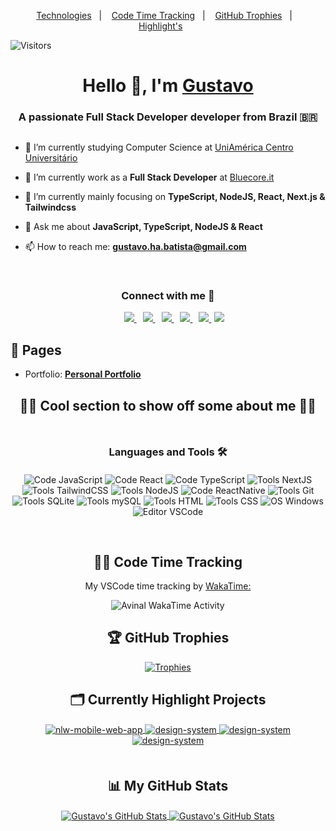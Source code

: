 <p align="center">
  <a href="#languages-and-tools-%EF%B8%8F">Technologies</a>&nbsp;&nbsp;&nbsp;|&nbsp;&nbsp;&nbsp;
  <a href="#-code-time-tracking">Code Time Tracking</a>&nbsp;&nbsp;&nbsp;|&nbsp;&nbsp;&nbsp;
  <a href="#-github-trophies">GitHub Trophies</a>&nbsp;&nbsp;&nbsp;|&nbsp;&nbsp;&nbsp;
  <a href="#%EF%B8%8F-currently-highlight-projects">Highlight's</a>&nbsp;&nbsp;&nbsp;&nbsp;&nbsp;&nbsp;
</p>

![Visitors](https://visitor-badge.laobi.icu/badge?page_id=gustavohdab)
<h1 align="center">Hello 👋, I'm <a href="https://docdro.id/FUoh8VH" target="blank">
Gustavo</a></h1>
<h3 align="center" style="margin-bottom:30px">A passionate Full Stack Developer developer from Brazil <span>&#x1f1e7;&#x1f1f7;</span> </h3>

<!--
<p align="left"> <a href="https://twitter.com/kkcasual" target="blank"><img src="https://img.shields.io/twitter/follow/kkcasual?logo=twitter&style=for-the-badge" alt="my_twitter" /></a> </p>
-->

<!-- 
<a target="_blank" align="center">
  <img align="right" top="500" height="300" width="400" alt="GIF" src="https://media.giphy.com/media/SWoSkN6DxTszqIKEqv/giphy.gif">
</a> 
-->

- 🔭 I’m currently studying Computer Science at
  <a href="https://uniamerica.br/" target="blank">UniAmérica Centro Universitário</a>

- 🌱 I’m currently work as a **Full Stack Developer** at <a href="https://bluecore.it/" target="blank">Bluecore.it</a>

- 🚀 I’m currently mainly focusing on **TypeScript, NodeJS, React, Next.js & Tailwindcss**

- 💬 Ask me about **JavaScript, TypeScript, NodeJS & React**

- 📫 How to reach me: **gustavo.ha.batista@gmail.com**
<br/>
<h3 align="center"> Connect with me 🤝 </h3>

<p align="center">
<div align="center"  class="icons-social" style="margin-left: 10px;">
  <a style="margin-left: 10px;"  target="_blank" href="https://www.linkedin.com/in/gustavo-h-batista/">
    <img src="https://img.icons8.com/doodle/40/000000/linkedin--v2.png">
  </a>
  <a style="margin-left: 10px;" target="_blank" href="https://github.com/gustavohdab">
    <img src="https://img.icons8.com/doodle/40/000000/github--v1.png">
  </a>
  <a style="margin-left: 10px;" target="_blank" href="https://stackoverflow.com/users/20551158/gustavo-batista">
    <img src="https://img.icons8.com/external-tal-revivo-color-tal-revivo/40/000000/external-stack-overflow-is-a-question-and-answer-site-for-professional-logo-color-tal-revivo.png">
  </a>
  <a style="margin-left: 10px;" target="_blank" href="https://www.instagram.com/guhenriquedb/">
    <img src="https://img.icons8.com/doodle/40/000000/instagram-new--v2.png">
  </a>
  <a style="margin-left: 10px;" target="_blank" href="https://twitter.com/kkcasual">
    <img src="https://img.icons8.com/doodle/40/000000/twitter-squared--v2.png" >
  </a>
  <a style="margin-left: 5px;" target="_blank" href="https://docdro.id/9ez0bl3">
    <img src="https://img.icons8.com/plasticine/40/000000/resume.png" >
  </a>
</div>
</p>

 ## 📝 Pages

- Portfolio: <a href="https://gustavohbatista.netlify.app/" target="[blank](https://gustavohbatista.netlify.app/)">**Personal Portfolio**</a>


<h2 align="center">
  😶‍🌫️ Cool section to show off some about me 😶‍🌫️
</h2>

<h3 align="center" style="margin-top:50px; margin-bottom:20px" id="Technologies">Languages and Tools 🛠️</h3>

<div align="center" style="margin-bottom:60px">

![Code JavaScript](https://img.shields.io/badge/Code-JavaScript-informational?style=flat&logo=javascript&logoColor=&color=6aa6f8)
![Code React](https://img.shields.io/badge/Code-React-informational?style=flat&logo=react&logoColor=&color=6aa6f8)
![Code TypeScript](https://img.shields.io/badge/Code-TypeScript-informational?style=flat&logo=typescript&logoColor=&color=6aa6f8)
![Tools NextJS](https://img.shields.io/badge/Tools-NextJS-informational?style=flat&logo=Next.js&logoColor=black&color=6aa6f8)
![Tools TailwindCSS](https://img.shields.io/badge/Tools-TailwindCSS-informational?style=flat&logo=tailwind-css&logoColor=&color=6aa6f8)
![Tools NodeJS](https://img.shields.io/badge/Tools-NodeJS-informational?style=flat&logo=node.js&logoColor=&color=6aa6f8)
![Code ReactNative](https://img.shields.io/badge/Code-ReactNative-informational?style=flat&logo=react&logoColor=&color=6aa6f8)
![Tools Git](https://img.shields.io/badge/Tools-Git-informational?style=flat&logo=git&logoColor=&color=6aa6f8)
![Tools SQLite](https://img.shields.io/badge/Tools-SQLite-informational?style=flat&logo=sqlite&logoColor=&color=6aa6f8)
![Tools mySQL](https://img.shields.io/badge/Tools-MySQL-informational?style=flat&logo=mysql&logoColor=&color=6aa6f8)
![Tools HTML](https://img.shields.io/badge/Tools-HTML5-informational?style=flat&logo=html5&logoColor=&color=6aa6f8)
![Tools CSS](https://img.shields.io/badge/Tools-CSS3-informational?style=flat&logo=css3&logoColor=blue&color=6aa6f8)
![OS Windows](https://img.shields.io/badge/OS-Windows-informational?style=flat&logo=windows&logoColor=blue&color=6aa6f8)
![Editor VSCode](https://img.shields.io/badge/Editor-VS_Code-informational?style=flat&logo=visual-studio-code&logoColor=blue&color=6aa6f8)

</div>

<div align="center">

## 👨‍💻 Code Time Tracking
  <p>My VSCode time tracking by <a href="#" target="_blank"> WakaTime: </a> </p>
  
  <!--START_SECTION:waka-->

<!--```text
From: 14 October 2022 - To: 17 April 2023

Total Time: 870 hrs 39 mins

TypeScript   286 hrs 13 mins >>>>>>>>-----------------   32.88 %
JavaScript   264 hrs 27 mins >>>>>>>>-----------------   30.37 %
Vue.js       153 hrs 54 mins >>>>---------------------   17.68 %
CSS          48 hrs 42 mins  >------------------------   05.60 %
Other        35 hrs 59 mins  >------------------------   04.13 %
```

<!--END_SECTION:waka-->

<img
  src="https://github.com/gustavohdab/gustavohdab/blob/main/images/stat.svg"
  alt="Avinal WakaTime Activity"
/>

</div>

<div align="center"> 

 ## 🏆 GitHub Trophies

  [![Trophies](https://github-profile-trophy.vercel.app/?username=gustavohdab&theme=nord&column=7)](https://github.com/ryo-ma/github-profile-trophy)
</div>


<div align="center">
    
  ## 🗂️ Currently Highlight Projects
  
  <a href="https://github.com/gustavohdab/Nlw-e-sports-web-and-mobile-app">
  <img align="center" src="https://github-readme-stats.vercel.app/api/pin/?username=gustavohdab&repo=Nlw-e-sports-web-and-mobile-app&show_icons=true&line_height=27&title_color=6aa6f8&text_color=8a919a&icon_color=6aa6f8&bg_color=22272e" alt="nlw-mobile-web-app" />
  </a>
  
  <a href="https://github.com/gustavohdab/ignite-lab-design-system">
  <img align="center" src="https://github-readme-stats.vercel.app/api/pin/?username=gustavohdab&repo=ignite-lab-design-system&show_icons=true&line_height=27&title_color=6aa6f8&text_color=8a919a&icon_color=6aa6f8&bg_color=22272e" alt="design-system" />
  </a>
  
  <a href="https://github.com/gustavohdab/challenge-focustimer-v2">
  <img align="center" src="https://github-readme-stats.vercel.app/api/pin/?username=gustavohdab&repo=challenge-focustimer-v2&show_icons=true&line_height=27&title_color=6aa6f8&text_color=8a919a&icon_color=6aa6f8&bg_color=22272e" alt="design-system" />
  </a>
  
  <a href="https://github.com/gustavohdab/nlw-copa-ignite">
  <img align="center" src="https://github-readme-stats.vercel.app/api/pin/?username=gustavohdab&repo=nlw-copa-ignite&show_icons=true&line_height=27&title_color=6aa6f8&text_color=8a919a&icon_color=6aa6f8&bg_color=22272e" alt="design-system" />
  </a>

</div>

<div align="center" style="margin-top: 50px" >
  
  ## 📊 My GitHub Stats
  <a href="https://github.com/gustavohdab">
    <img align="center" src="https://github-readme-stats.vercel.app/api/top-langs/?username=gustavohdab&hide=c%2B%2B,c,matlab,assembly&title_color=6aa6f8&text_color=8a919a&icon_color=6aa6f8&bg_color=22272e" alt="Gustavo's GitHub Stats" />
  </a>
  <a href="https://github.com/gustavohdab">
    <img align="center" src="https://github-readme-stats.vercel.app/api?username=gustavohdab&show_icons=true&line_height=27&count_private=true&title_color=6aa6f8&text_color=8a919a&icon_color=6aa6f8&bg_color=22272e" alt="Gustavo's GitHub Stats" />
  </a> 
</div>
